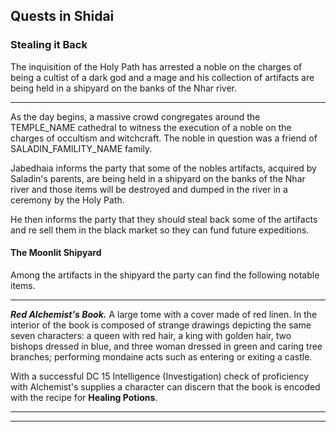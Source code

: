## Quests in Shidai


### Stealing it Back
The inquisition of the Holy Path has arrested a noble on the charges of being a cultist of a dark god and a mage and his collection of artifacts are being held in a shipyard on the banks of the Nhar river.
___
As the day begins, a massive crowd congregates around the TEMPLE_NAME cathedral to witness the execution of a noble on the charges of occultism and witchcraft. The noble in question was a friend of SALADIN_FAMILITY_NAME family.

Jabedhaia informs the party that some of the nobles artifacts, acquired by Saladin's parents, are being held in a shipyard on the banks of the Nhar river and those items will be destroyed and dumped in the river in a ceremony by the Holy Path.

He then informs the party that they should steal back some of the artifacts and re sell them in the black market so they can fund future expeditions.


#### The Moonlit Shipyard



Among the artifacts in the shipyard the party can find the following notable items.
___
***Red Alchemist's Book.***
A large tome with a cover made of red linen. In the interior of the book is composed of strange drawings depicting the same seven characters: a queen with red hair, a king with golden hair, two bishops dressed in blue, and three woman dressed in green and caring tree branches; performing mondaine acts such as entering or exiting a castle.

With a successful DC 15 Intelligence (Investigation) check of proficiency with Alchemist's supplies a character can discern that the book is encoded with the recipe for **Healing Potions**.

___
***
